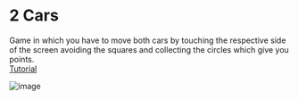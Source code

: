 # 2 Cars
Game in which you have to move both cars by touching the respective side of the screen avoiding the squares and collecting the circles which give you points.<br />
[Tutorial](https://www.youtube.com/watch?v=rtGFFTtH7yU)

![image](https://user-images.githubusercontent.com/68016784/163310580-5955cf78-e8bd-4867-834f-c2632d6091e7.png)
